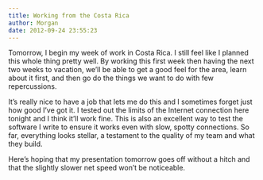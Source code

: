 ```yaml
---
title: Working from the Costa Rica
author: Morgan
date: 2012-09-24 23:55:23
---
```

Tomorrow, I begin my week of work in Costa Rica. I still feel like I planned this whole thing pretty well. By working this first week then having the next two weeks to vacation, we’ll be able to get a good feel for the area, learn about it first, and then go do the things we want to do with few repercussions<!-- more -->.

It’s really nice to have a job that lets me do this and I sometimes forget just how good I’ve got it. I tested out the limits of the Internet connection here tonight and I think it’ll work fine. This is also an excellent way to test the software I write to ensure it works even with slow, spotty connections. So far, everything looks stellar, a testament to the quality of my team and what they build.

Here’s hoping that my presentation tomorrow goes off without a hitch and that the slightly slower net speed won’t be noticeable.

